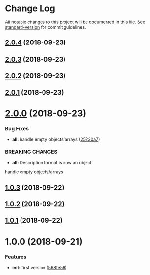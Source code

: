 # Change Log

All notable changes to this project will be documented in this file. See [standard-version](https://github.com/conventional-changelog/standard-version) for commit guidelines.

<a name="2.0.4"></a>
## [2.0.4](https://github.com/ezylean/object-description/compare/v2.0.3...v2.0.4) (2018-09-23)



<a name="2.0.3"></a>
## [2.0.3](https://github.com/ezylean/object-description/compare/v2.0.2...v2.0.3) (2018-09-23)



<a name="2.0.2"></a>
## [2.0.2](https://github.com/ezylean/object-description/compare/v2.0.1...v2.0.2) (2018-09-23)



<a name="2.0.1"></a>
## [2.0.1](https://github.com/ezylean/object-description/compare/v2.0.0...v2.0.1) (2018-09-23)



<a name="2.0.0"></a>
# [2.0.0](https://github.com/ezylean/object-description/compare/v1.0.3...v2.0.0) (2018-09-23)


### Bug Fixes

* **all:** handle empty objects/arrays ([25230a7](https://github.com/ezylean/object-description/commit/25230a7))


### BREAKING CHANGES

* **all:** Description format is now an object

handle empty objects/arrays



<a name="1.0.3"></a>
## [1.0.3](https://github.com/ezylean/object-description/compare/v1.0.2...v1.0.3) (2018-09-22)



<a name="1.0.2"></a>
## [1.0.2](https://github.com/ezylean/object-description/compare/v1.0.1...v1.0.2) (2018-09-22)



<a name="1.0.1"></a>
## [1.0.1](https://github.com/ezylean/object-description/compare/v1.0.0...v1.0.1) (2018-09-22)



<a name="1.0.0"></a>
# 1.0.0 (2018-09-21)


### Features

* **init:** first version ([568fe59](https://github.com/ezylean/object-description/commit/568fe59))
